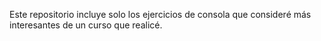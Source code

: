 Este repositorio incluye solo los ejercicios de consola que consideré más interesantes de un curso que realicé.
